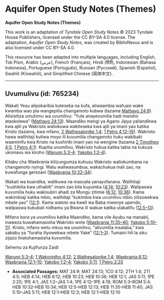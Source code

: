 # Aquifer Open Study Notes (Themes)

**Aquifer Open Study Notes (Themes)**

This work is an adaptation of *Tyndale Open Study Notes* © 2023 Tyndale House Publishers, licensed under the CC BY\-SA 4\.0 license. The adaptation, *Aquifer Open Study Notes*, was created by BiblioNexus and is also licensed under CC BY\-SA 4\.0\.

This resource has been adapted into multiple languages, including English, Tok Pisin, Arabic (عربي), French (Français), Hindi (हिंदी), Indonesian (Bahasa Indonesia), Portuguese (Português), Russian (Русский), Spanish (Español), Swahili (Kiswahili), and Simplified Chinese (简体中文).



--------------------------------

## Uvumulivu (id: 765234)

Wakati Yesu alipokaribia kuteseka na kufa, aliwaambia wafuasi wake kwamba wao pia wangepitia changamoto kubwa (tazama [Mathayo 24:9](https://ref.ly/Matt24:9)). Alisisitiza umuhimu wa uvumilivu: “Yule anayevumilia hadi mwisho ataokolewa” ([Mathayo 24:13](https://ref.ly/Matt24:13)). Maandiko mengi ya Agano Jipya yaliandikwa kwa ajili ya Wakristo waliokuwa wakiteseka kwa ajili ya imani yao katika Kristo (tazama, kwa mfano, [2 Wathesalonike 1:4](https://ref.ly/2Thess1:4); [1 Petro 4:12–19](https://ref.ly/1Pet4:12-1Pet4:19)). Wakristo hawa walihitaji kutiwa moyo ili kuvumilia changamoto huku wakibaki waaminifu kwa Kristo na kushiriki imani yao na wengine (tazama [2 Timotheo 4:5](https://ref.ly/2Tim4:5); [1 Petro 4:1](https://ref.ly/1Pet4:1)). Kupitia uvumilivu, Wakristo hukua katika tabia na kukuza ukomavu wa kiroho ([Warumi 5:3–4](https://ref.ly/Rom5:3-Rom5:4); [Yakobo 1:2–4](https://ref.ly/Jas1:2-Jas1:4)).

Kitabu cha Waebrania kilizungumza kuhusu Wakristo waliokumbana na changamoto nyingi. Watu waliwasumbua, wakachukua mali zao, na kuwafunga gerezani ([Waebrania 10:32–34](https://ref.ly/Heb10:32-Heb10:34)).

Wakati wa kuandika, walikuwa na masuala yanayofanana. Walihitaji "kushikilia kwa uthabiti" imani zao bila kuyumba ([4:14](https://ref.ly/Heb4:14); [10:23](https://ref.ly/Heb10:23)). Walipaswa kuvumilia huku wakisubiri ahadi za Mungu zitimie ([6:12](https://ref.ly/Heb6:12); [10:36](https://ref.ly/Heb10:36)). Kama wakimbiaji katika mbio, walihitaji "kukimbia kwa uvumilivu mbio zilizowekwa mbele yao" ([12:1](https://ref.ly/Heb12:1)). Kama watoto wa kweli wa Baba mwenye upendo, walipaswa kukubali nidhamu ya Bwana ili wakue katika utakatifu ([12:5–13](https://ref.ly/Heb12:5-Heb12:13)).

Mifano bora ya uvumilivu katika Maandiko, kama vile Ayubu na manabii, inaweza kuwahamasisha Wakristo wote ([Waebrania 11:35–40](https://ref.ly/Heb11:35-Heb11:40); [Yakobo 5:10–11](https://ref.ly/Jas5:10-Jas5:11)). Kristo, mfano wetu mkuu wa uvumilivu, "alivumilia msalaba," kwa sababu ya "furaha iliyowekwa mbele Yake" ([12:1–3](https://ref.ly/Heb12:1-Heb12:3)). Tumaini hili la siku zijazo linatuhamasisha kuvumilia.

Sehemu za Kujifunza Zaidi

[Warumi 5:3–4](https://ref.ly/Rom5:3-Rom5:4); [1 Wakorintho 4:12](https://ref.ly/1Cor4:12); [2 Wathesalonike 1:4](https://ref.ly/2Thess1:4); [Waebrania 6:12](https://ref.ly/Heb6:12); [Waebrania 12:1–10](https://ref.ly/Heb12:1-Heb12:10); [Yakobo 1:2–4](https://ref.ly/Jas1:2-Jas1:4); [Yakobo 5:11](https://ref.ly/Jas5:11); [1 Petro 2:20](https://ref.ly/1Pet2:20)

* **Associated Passages:** MAT 24:9; MAT 24:13; 1CO 4:12; 2TH 1:4; 2TI 4:5; HEB 4:14; HEB 6:12; HEB 10:23; HEB 10:36; HEB 12:1; JAS 5:11; 1PE 2:20; 1PE 4:1; JAS 1:2–JAS 1:4; 1PE 4:12–1PE 4:19; ROM 5:3–ROM 5:4; HEB 10:32–HEB 10:34; HEB 12:5–HEB 12:13; HEB 11:35–HEB 11:40; JAS 5:10–JAS 5:11; HEB 12:1–HEB 12:3; HEB 12:1–HEB 12:10

